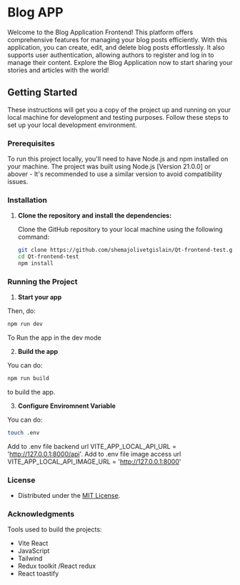 # Blog APP

Welcome to the Blog Application Frontend! This platform offers comprehensive features for managing your blog posts efficiently. With this application, you can create, edit, and delete blog posts effortlessly. It also supports user authentication, allowing authors to register and log in to manage their content. Explore the Blog Application now to start sharing your stories and articles with the world!


## Getting Started

These instructions will get you a copy of the project up and running on your local machine for development and testing purposes. Follow these steps to set up your local development environment.

### Prerequisites

To run this project locally, you'll need to have Node.js and npm installed on your machine. The project was built using Node.js [Version 21.0.0] or abover - It's recommended to use a similar version to avoid compatibility issues.

### Installation

1. **Clone the repository and install the dependencies:**

   Clone the GitHub repository to your local machine using the following command:

   ```bash
   git clone https://github.com/shemajolivetgislain/Qt-frontend-test.git
   cd Qt-frontend-test
   npm install

   ```

### Running the Project

  1. **Start your app**

   Then, do:

   ```bash
   npm run dev
  ```

  To Run the app in the dev mode

  2. **Build the app**

   You can do:

   ```bash
   npm run build

  ```

  to build the app.

 3. **Configure Enviromnent Variable**

   You can do:

   ```bash
   touch .env

  ```

  Add to .env file backend url VITE_APP_LOCAL_API_URL = 'http://127.0.0.1:8000/api'.
  Add to .env file image access url VITE_APP_LOCAL_API_IMAGE_URL = 'http://127.0.0.1:8000'

### License

- Distributed under the [MIT License](https://github.com/git/git-scm.com/blob/main/MIT-LICENSE.txt).

### Acknowledgments

Tools used to build the projects: 

- Vite React
- JavaScript
- Tailwind
- Redux toolkit /React redux
- React toastify

